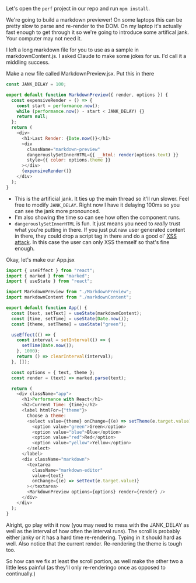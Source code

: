 Let's open the `perf` project in our repo and run `npm install`.

We're going to build a markdown previewer! On some laptops this can be pretty slow to parse and re-render to the DOM. On my laptop it's actually fast enough to get through it so we're going to introduce some artifical jank. Your computer may not need it.

I left a long markdown file for you to use as a sample in markdownContent.js. I asked Claude to make some jokes for us. I'd call it a middling success.

Make a new file called MarkdownPreview.jsx. Put this in there

```javascript
const JANK_DELAY = 100;

export default function MarkdownPreview({ render, options }) {
  const expensiveRender = () => {
    const start = performance.now();
    while (performance.now() - start < JANK_DELAY) {}
    return null;
  };
  return (
    <div>
      <h1>Last Render: {Date.now()}</h1>
      <div
        className="markdown-preview"
        dangerouslySetInnerHTML={{ __html: render(options.text) }}
        style={{ color: options.theme }}
      ></div>
      {expensiveRender()}
    </div>
  );
}
```

- This is the artificial jank. It ties up the main thread so it'll run slower. Feel free to modify `JANK_DELAY`. Right now I have it delaying 100ms so you can see the jank more pronounced.
- I'm also showing the time so can see how often the component runs.
- `dangerouslySetInnerHTML` is fun. It just means you need to _really_ trust what you're putting in there. If you just put raw user generated content in there, they could drop a script tag in there and do a good ol' [XSS attack][xss]. In this case the user can only XSS themself so that's fine enough.

Okay, let's make our App.jsx

```javascript
import { useEffect } from "react";
import { marked } from "marked";
import { useState } from "react";

import MarkdownPreview from "./MarkdownPreview";
import markdownContent from "./markdownContent";

export default function App() {
  const [text, setText] = useState(markdownContent);
  const [time, setTime] = useState(Date.now());
  const [theme, setTheme] = useState("green");

  useEffect(() => {
    const interval = setInterval(() => {
      setTime(Date.now());
    }, 1000);
    return () => clearInterval(interval);
  }, []);

  const options = { text, theme };
  const render = (text) => marked.parse(text);

  return (
    <div className="app">
      <h1>Performance with React</h1>
      <h2>Current Time: {time}</h2>
      <label htmlFor={"theme"}>
        Choose a theme:
        <select value={theme} onChange={(e) => setTheme(e.target.value)}>
          <option value="green">Green</option>
          <option value="blue">Blue</option>
          <option value="red">Red</option>
          <option value="yellow">Yellow</option>
        </select>
      </label>
      <div className="markdown">
        <textarea
          className="markdown-editor"
          value={text}
          onChange={(e) => setText(e.target.value)}
        ></textarea>
        <MarkdownPreview options={options} render={render} />
      </div>
    </div>
  );
}
```

Alright, go play with it now (you may need to mess with the JANK_DELAY as well as the interval of how often the interval runs). The scroll is probably either janky or it has a hard time re-rendering. Typing in it should hard as well. Also notice that the current render. Re-rendering the theme is tough too.

So how can we fix at least the scroll portion, as well make the other two a little less painful (as they'll only re-renderingo once as opposed to continually.)

[xss]: https://owasp.org/www-community/attacks/xss/

